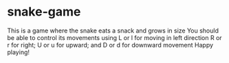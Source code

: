 # snake-game
This is a game where the snake eats a snack and grows in size 
You should be able to control its movements using L or l for moving in left direction
R or r for right; U or u for upward; and D or d for downward movement
Happy playing!
